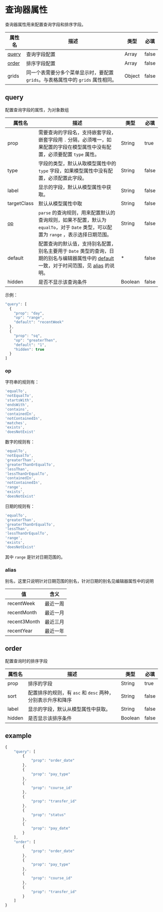 # 查询器属性

查询器属性用来配置查询字段和排序字段。

| 属性名             | 描述                                       | 类型     | 必填    |
| --------------- | ---------------------------------------- | ------ | ----- |
| [query](#query) | 查询字段配置                                   | Array  | false |
| [order](#order) | 排序字段配置                                   | Array  | false |
| grids           | 同一个表需要分多个菜单显示时，要配置 `grids`。与表格属性中的 `grids` 属性相同。 | Object | false |

## query

配置查询字段的属性，为对象数组

| 属性名         | 描述                                       | 类型      | 必填    |
| ----------- | ---------------------------------------- | ------- | ----- |
| prop        | 需要查询的字段名，支持嵌套字段，嵌套字段用 `.` 分隔，必须唯一，如果配置的字段在模型属性中没有配置，必须要配置 `type` 属性。 | String  | true  |
| type        | 字段的类型，默认从取模型属性中的 `type` 字段，如果模型属性中没有配置，必须配置此字段。 | String  | false |
| label       | 显示的字段，默认从模型属性中获取。                        | String  | false |
| targetClass | 默认从模型属性中取                                | String  | false |
| [op](#op)   | `parse` 的查询规则，用来配置默认的查询规则，如果不配置，默认为 `equalTo`，对于 `Date` 类型，可以配置为 `range` ，表示选择日期范围。 | String  | false |
| default     | 配置查询的默认值，支持别名配置，别名主要用于 `Date` 类型的查询，日期的别名与编辑器属性中的 [default](编辑器属性.md#default) 一致，对于时间范围，见 [alias](#alias) 的说明。 | *       | false |
| hidden      | 是否不显示该查询条件                               | Boolean | false |

示例：

```javascript
"query": [
  {
    "prop": "day",
    "op": "range",
    "default": "recentWeek"
  },
  {
    "prop": "sq",
    "op": "greaterThen",
    "default": "1",
    "hidden": true
  }
]
```

### op

字符串的规则有：

```javascript
'equalTo',
'notEqualTo',
'startsWith',
'endsWith',
'contains',
'containedIn',
'notContainedIn',
'matches',
'exists',
'doesNotExist'
```

数字的规则有：

```javascript
'equalTo',
'notEqualTo',
'greaterThan',
'greaterThanOrEqualTo',
'lessThan',
'lessThanOrEqualTo',
'containedIn',
'notContainedIn',
'range',
'exists',
'doesNotExist'
```

日期的规则有：

```javascript
'equalTo',
'greaterThan',
'greaterThanOrEqualTo',
'lessThan',
'lessThanOrEqualTo',
'range',
'exists',
'doesNotExist'
```

其中 `range` 是针对日期范围的。

### alias

别名，这里只说明针对日期范围的别名，针对日期的别名见编辑器属性中的说明

| 值            | 含义   |
| ------------ | ---- |
| recentWeek   | 最近一周 |
| recentMonth  | 最近一月 |
| recent3Month | 最近三月 |
| recentYear   | 最近一年 |

## order

配置查询时的排序字段

| 属性名    | 描述                                    | 类型      | 必填    |
| ------ | ------------------------------------- | ------- | ----- |
| prop   | 排序的字段                                 | String  | true  |
| sort   | 配置排序的规则，有 `asc` 和 `desc` 两种，分别表示升序和降序 | String  | false |
| label  | 显示的字段，默认从模型属性中获取。                     | String  | false |
| hidden | 是否显示该排序条件                             | Boolean | false |

## example

```javascript
{
    "query": [
        {
            "prop": "order_date"
        },
        {
            "prop": "pay_type"
        },
        {
            "prop": "course_id"
        },
        {
            "prop": "transfer_id"
        },
        {
            "prop": "status"
        },
        {
            "prop": "pay_date"
        }
    ],
    "order": [
        {
            "prop": "order_date"
        },
        {
            "prop": "pay_type"
        },
        {
            "prop": "course_id"
        },
        {
            "prop": "transfer_id"
        }
    ]
}
```

